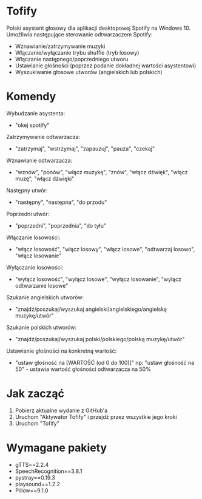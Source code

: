 # Tofify
Polski asystent głosowy dla aplikacji desktopowej Spotify na Windows 10. Umożliwia następujące sterowanie odtwarzaczem Spotify:
- Wznawianie/zatrzymywanie muzyki
- Włączanie/wyłączanie trybu shuffle (tryb losowy)
- Włączanie następnego/poprzedniego utworu
- Ustawianie głośności (poprzez podanie dokładnej wartości asystentowi)
- Wyszukiwanie głosowe utworów (angielskich lub polskich)

# Komendy
Wybudzanie asystenta:
- "okej spotify"


Zatrzymywanie odtwarzacza:
- "zatrzymaj", "wstrzymaj", "zapauzuj", "pauza", "czekaj"


Wznawianie odtwarzacza:
- "wznów", "ponów", "włącz muzykę", "znów", "włącz dźwięk", "włącz muzę", "włącz dźwięki"


Następny utwór:
- "następny", "następna", "do przodu"


Poprzedni utwór:
- "poprzedni", "poprzednia", "do tyłu"


Włączanie losowości:
- "włącz losowość", "włącz losowy", "włącz losowe", "odtwarzaj losowo", "włącz losowanie"


Wyłączanie losowości:
- "wyłącz losowość", "wyłącz losowe", "wyłącz losowanie", "wyłącz odtwarzanie losowe"


Szukanie angielskich utworów:
- "znajdź/poszukaj/wyszukaj angielski/angielskiego/angielską muzykę/utwór"


Szukanie polskich utworów:
- "znajdź/poszukaj/wyszukaj polski/polskiego/polską muzykę/utwór"


Ustawianie głośności na konkretną wartość:
- "ustaw głośność na [WARTOŚĆ (od 0 do 100)]" np: "ustaw głośność na 50" - ustawia wartość głośności odtwarzacza na 50%

# Jak zacząć
1. Pobierz aktualne wydanie z GitHub'a
2. Uruchom "Aktywator Tofify" i przejdź przez wszystkie jego kroki
3. Uruchom "Tofify"

# Wymagane pakiety
- gTTS==2.2.4
- SpeechRecognition==3.8.1
- pystray==0.19.3
- playsound==1.2.2
- Pillow==9.1.0
